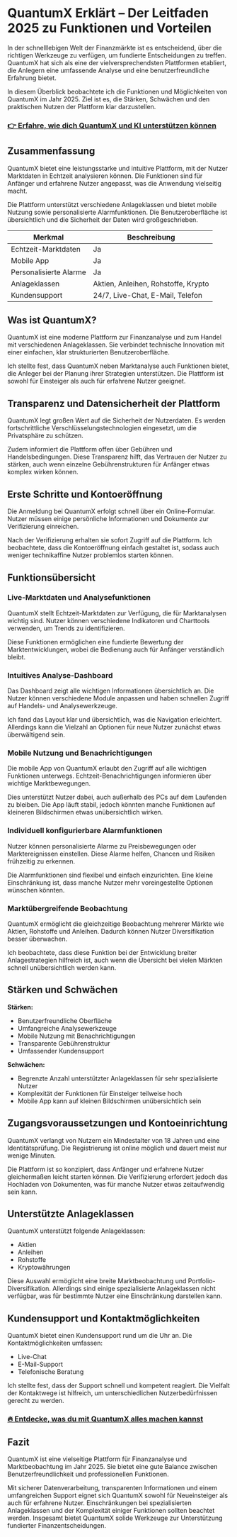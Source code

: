 # QuantumX Erklärt – Der Leitfaden 2025 zu Funktionen und Vorteilen
 

In der schnelllebigen Welt der Finanzmärkte ist es entscheidend, über die richtigen Werkzeuge zu verfügen, um fundierte Entscheidungen zu treffen. QuantumX hat sich als eine der vielversprechendsten Plattformen etabliert, die Anlegern eine umfassende Analyse und eine benutzerfreundliche Erfahrung bietet.

In diesem Überblick beobachtete ich die Funktionen und Möglichkeiten von QuantumX im Jahr 2025. Ziel ist es, die Stärken, Schwächen und den praktischen Nutzen der Plattform klar darzustellen.

### [👉 Erfahre, wie dich QuantumX und KI unterstützen können](https://t.co/haeooke8WU)
## Zusammenfassung

QuantumX bietet eine leistungsstarke und intuitive Plattform, mit der Nutzer Marktdaten in Echtzeit analysieren können. Die Funktionen sind für Anfänger und erfahrene Nutzer angepasst, was die Anwendung vielseitig macht.

Die Plattform unterstützt verschiedene Anlageklassen und bietet mobile Nutzung sowie personalisierte Alarmfunktionen. Die Benutzeroberfläche ist übersichtlich und die Sicherheit der Daten wird großgeschrieben.

| Merkmal                  | Beschreibung                          |
|--------------------------|-------------------------------------|
| Echtzeit-Marktdaten      | Ja                                  |
| Mobile App               | Ja                                  |
| Personalisierte Alarme   | Ja                                  |
| Anlageklassen            | Aktien, Anleihen, Rohstoffe, Krypto |
| Kundensupport            | 24/7, Live-Chat, E-Mail, Telefon    |

## Was ist QuantumX?

QuantumX ist eine moderne Plattform zur Finanzanalyse und zum Handel mit verschiedenen Anlageklassen. Sie verbindet technische Innovation mit einer einfachen, klar strukturierten Benutzeroberfläche.

Ich stellte fest, dass QuantumX neben Marktanalyse auch Funktionen bietet, die Anleger bei der Planung ihrer Strategien unterstützen. Die Plattform ist sowohl für Einsteiger als auch für erfahrene Nutzer geeignet.

## Transparenz und Datensicherheit der Plattform

QuantumX legt großen Wert auf die Sicherheit der Nutzerdaten. Es werden fortschrittliche Verschlüsselungstechnologien eingesetzt, um die Privatsphäre zu schützen.

Zudem informiert die Plattform offen über Gebühren und Handelsbedingungen. Diese Transparenz hilft, das Vertrauen der Nutzer zu stärken, auch wenn einzelne Gebührenstrukturen für Anfänger etwas komplex wirken können.

## Erste Schritte und Kontoeröffnung

Die Anmeldung bei QuantumX erfolgt schnell über ein Online-Formular. Nutzer müssen einige persönliche Informationen und Dokumente zur Verifizierung einreichen.

Nach der Verifizierung erhalten sie sofort Zugriff auf die Plattform. Ich beobachtete, dass die Kontoeröffnung einfach gestaltet ist, sodass auch weniger technikaffine Nutzer problemlos starten können.

## Funktionsübersicht

### Live-Marktdaten und Analysefunktionen

QuantumX stellt Echtzeit-Marktdaten zur Verfügung, die für Marktanalysen wichtig sind. Nutzer können verschiedene Indikatoren und Charttools verwenden, um Trends zu identifizieren.

Diese Funktionen ermöglichen eine fundierte Bewertung der Marktentwicklungen, wobei die Bedienung auch für Anfänger verständlich bleibt.

### Intuitives Analyse-Dashboard

Das Dashboard zeigt alle wichtigen Informationen übersichtlich an. Die Nutzer können verschiedene Module anpassen und haben schnellen Zugriff auf Handels- und Analysewerkzeuge.

Ich fand das Layout klar und übersichtlich, was die Navigation erleichtert. Allerdings kann die Vielzahl an Optionen für neue Nutzer zunächst etwas überwältigend sein.

### Mobile Nutzung und Benachrichtigungen

Die mobile App von QuantumX erlaubt den Zugriff auf alle wichtigen Funktionen unterwegs. Echtzeit-Benachrichtigungen informieren über wichtige Marktbewegungen.

Dies unterstützt Nutzer dabei, auch außerhalb des PCs auf dem Laufenden zu bleiben. Die App läuft stabil, jedoch könnten manche Funktionen auf kleineren Bildschirmen etwas unübersichtlich wirken.

### Individuell konfigurierbare Alarmfunktionen

Nutzer können personalisierte Alarme zu Preisbewegungen oder Marktereignissen einstellen. Diese Alarme helfen, Chancen und Risiken frühzeitig zu erkennen.

Die Alarmfunktionen sind flexibel und einfach einzurichten. Eine kleine Einschränkung ist, dass manche Nutzer mehr voreingestellte Optionen wünschen könnten.

### Marktübergreifende Beobachtung

QuantumX ermöglicht die gleichzeitige Beobachtung mehrerer Märkte wie Aktien, Rohstoffe und Anleihen. Dadurch können Nutzer Diversifikation besser überwachen.

Ich beobachtete, dass diese Funktion bei der Entwicklung breiter Anlagestrategien hilfreich ist, auch wenn die Übersicht bei vielen Märkten schnell unübersichtlich werden kann.

## Stärken und Schwächen

**Stärken:**

- Benutzerfreundliche Oberfläche
- Umfangreiche Analysewerkzeuge
- Mobile Nutzung mit Benachrichtigungen
- Transparente Gebührenstruktur
- Umfassender Kundensupport

**Schwächen:**

- Begrenzte Anzahl unterstützter Anlageklassen für sehr spezialisierte Nutzer
- Komplexität der Funktionen für Einsteiger teilweise hoch
- Mobile App kann auf kleinen Bildschirmen unübersichtlich sein

## Zugangsvoraussetzungen und Kontoeinrichtung

QuantumX verlangt von Nutzern ein Mindestalter von 18 Jahren und eine Identitätsprüfung. Die Registrierung ist online möglich und dauert meist nur wenige Minuten.

Die Plattform ist so konzipiert, dass Anfänger und erfahrene Nutzer gleichermaßen leicht starten können. Die Verifizierung erfordert jedoch das Hochladen von Dokumenten, was für manche Nutzer etwas zeitaufwendig sein kann.

## Unterstützte Anlageklassen

QuantumX unterstützt folgende Anlageklassen:

- Aktien
- Anleihen
- Rohstoffe
- Kryptowährungen

Diese Auswahl ermöglicht eine breite Marktbeobachtung und Portfolio-Diversifikation. Allerdings sind einige spezialisierte Anlageklassen nicht verfügbar, was für bestimmte Nutzer eine Einschränkung darstellen kann.

## Kundensupport und Kontaktmöglichkeiten

QuantumX bietet einen Kundensupport rund um die Uhr an. Die Kontaktmöglichkeiten umfassen:

- Live-Chat
- E-Mail-Support
- Telefonische Beratung

Ich stellte fest, dass der Support schnell und kompetent reagiert. Die Vielfalt der Kontaktwege ist hilfreich, um unterschiedlichen Nutzerbedürfnissen gerecht zu werden.

### [🔥 Entdecke, was du mit QuantumX alles machen kannst](https://t.co/haeooke8WU)
## Fazit

QuantumX ist eine vielseitige Plattform für Finanzanalyse und Marktbeobachtung im Jahr 2025. Sie bietet eine gute Balance zwischen Benutzerfreundlichkeit und professionellen Funktionen.

Mit sicherer Datenverarbeitung, transparenten Informationen und einem umfangreichen Support eignet sich QuantumX sowohl für Neueinsteiger als auch für erfahrene Nutzer. Einschränkungen bei spezialisierten Anlageklassen und der Komplexität einiger Funktionen sollten beachtet werden. Insgesamt bietet QuantumX solide Werkzeuge zur Unterstützung fundierter Finanzentscheidungen.